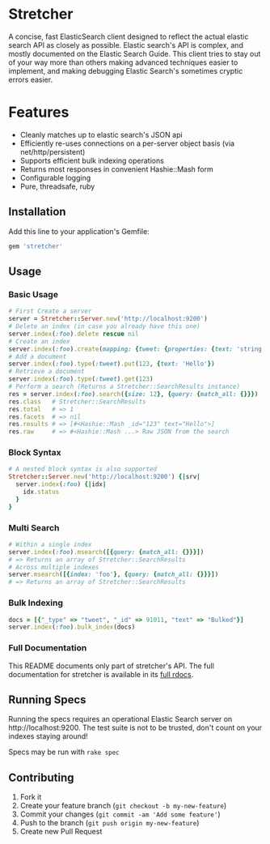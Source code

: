 # Stretcher

A concise, fast ElasticSearch client designed to reflect the actual elastic search API as closely as possible. Elastic search's API is complex, and mostly documented on the Elastic Search Guide. This client tries to stay out of your way more than others making advanced techniques easier to implement, and making debugging Elastic Search's sometimes cryptic errors easier.

# Features

* Cleanly matches up to elastic search's JSON api
* Efficiently re-uses connections on a per-server object basis (via net/http/persistent)
* Supports efficient bulk indexing operations
* Returns most responses in convenient Hashie::Mash form
* Configurable logging
* Pure, threadsafe, ruby

## Installation

Add this line to your application's Gemfile:

```ruby
gem 'stretcher'
```

## Usage

### Basic Usage

```ruby   
# First Create a server
server = Stretcher::Server.new('http://localhost:9200')
# Delete an index (in case you already have this one)
server.index(:foo).delete rescue nil
# Create an index
server.index(:foo).create(mapping: {tweet: {properties: {text: 'string'}}})
# Add a document
server.index(:foo).type(:tweet).put(123, {text: 'Hello'})
# Retrieve a document
server.index(:foo).type(:tweet).get(123)
# Perform a search (Returns a Stretcher::SearchResults instance)
res = server.index(:foo).search({size: 12}, {query: {match_all: {}}})
res.class   # Stretcher::SearchResults
res.total   # => 1
res.facets  # => nil
res.results # => [#<Hashie::Mash _id="123" text="Hello">]
res.raw     # => #<Hashie::Mash ...> Raw JSON from the search
```

### Block Syntax

```ruby
# A nested block syntax is also supported
Stretcher::Server.new('http://localhost:9200') {|srv|
  server.index(:foo) {|idx|
    idx.status
  } 
}
```

### Multi Search
    
```ruby
# Within a single index
server.index(:foo).msearch([{query: {match_all: {}}}])
# => Returns an array of Stretcher::SearchResults
# Across multiple indexes
server.msearch([{index: 'foo'}, {query: {match_all: {}}}])
# => Returns an array of Stretcher::SearchResults
```

### Bulk Indexing
    
```ruby
docs = [{"_type" => "tweet", "_id" => 91011, "text" => "Bulked"}]
server.index(:foo).bulk_index(docs)
```

### Full Documentation

This README documents only part of stretcher's API. The full documentation for stretcher is available in its [full rdocs](http://rdoc.info/github/PoseBiz/stretcher/master/frames).

## Running Specs

Running the specs requires an operational Elastic Search server on http://localhost:9200.
The test suite is not to be trusted, don't count on your indexes staying around!

Specs may be run with `rake spec`

## Contributing

1. Fork it
2. Create your feature branch (`git checkout -b my-new-feature`)
3. Commit your changes (`git commit -am 'Add some feature'`)
4. Push to the branch (`git push origin my-new-feature`)
5. Create new Pull Request

